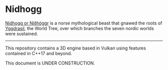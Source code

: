 # Nidhogg

[Nidhogg or Níðhöggr]( https://es.wikipedia.org/wiki/N%C3%AD%C3%B0h%C3%B6ggr) is a norse mythological beast that gnawed the roots of [Yggdrasil](https://es.wikipedia.org/wiki/Yggdrasil), the World Tree, over which branches the seven nordic worlds were sustained.

----
This repository contains a 3D engine based in Vulkan using features contained in C++17 and beyond.

This document is UNDER CONSTRUCTION.